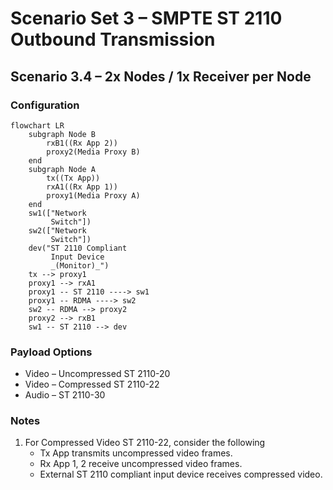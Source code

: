 # Scenario Set 3 – SMPTE ST 2110 Outbound Transmission

## Scenario 3.4 – 2x Nodes / 1x Receiver per Node

### Configuration

```mermaid
flowchart LR
    subgraph Node B
        rxB1((Rx App 2))
        proxy2(Media Proxy B)
    end
    subgraph Node A
        tx((Tx App))
        rxA1((Rx App 1))
        proxy1(Media Proxy A)
    end
    sw1(["Network
         Switch"])
    sw2(["Network
         Switch"])
    dev("ST 2110 Compliant
         Input Device
         _(Monitor)_")
    tx --> proxy1
    proxy1 --> rxA1
    proxy1 -- ST 2110 ----> sw1
    proxy1 -- RDMA ----> sw2
    sw2 -- RDMA --> proxy2
    proxy2 --> rxB1
    sw1 -- ST 2110 --> dev
```

### Payload Options

* Video – Uncompressed ST 2110-20
* Video – Compressed ST 2110-22
* Audio – ST 2110-30

### Notes

1. For Compressed Video ST 2110-22, consider the following
    * Tx App transmits uncompressed video frames.
    * Rx App 1, 2 receive uncompressed video frames.
    * External ST 2110 compliant input device receives compressed video.
